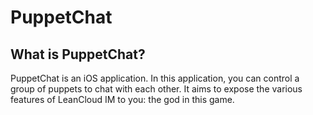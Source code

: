 # PuppetChat

## What is PuppetChat?

PuppetChat is an iOS application. In this application, you can control a group of puppets to chat with each other. It aims to expose the various features of LeanCloud IM to you: the god in this game.
